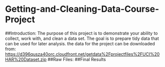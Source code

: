 # Getting-and-Cleaning-Data-Course-Project
##Introduction:
The purpose of this project is to demonstrate your ability to collect, work with, and clean a data set. The goal is to prepare tidy data that can be used for later analysis.
the data for the project can be downloaded from:
https://d396qusza40orc.cloudfront.net/getdata%2Fprojectfiles%2FUCI%20HAR%20Dataset.zip
##Raw Files:
##Final Results
